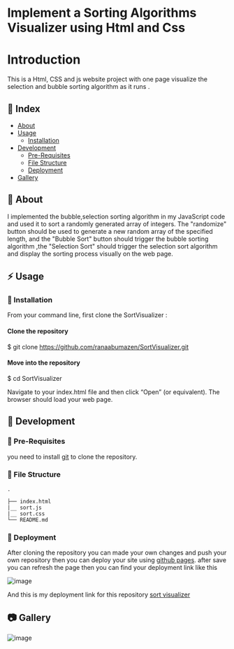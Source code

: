 
# Implement a Sorting Algorithms Visualizer using Html and Css

# Introduction 

This is a Html, CSS and js website project  with  one page visualize the selection and bubble sorting algorithm as it runs .

## :ledger: Index
   - [About](#beginner-about)
   - [Usage](#zap-usage)
      * [Installation](#electric_plug-installation)
   - [Development](#wrench-development)
     - [Pre-Requisites](#notebook-pre-requisites)
     - [File Structure](#file_folder-file-structure) 
     - [Deployment](#rocket-deployment)
  - [Gallery](#camera-gallery)


 ## :beginner: About

I implemented the bubble,selection sorting algorithm in my JavaScript code and used it to sort a randomly generated array of integers. 
The "randomize" button should be used to generate a new random array of the specified length, and the "Bubble Sort" button should trigger the bubble sorting algorithm ,the "Selection Sort" should trigger the selection sort algorithm and display the sorting process visually on the web page.

## :zap: Usage


###  :electric_plug: Installation

From your command line, first clone the SortVisualizer :
#### Clone the repository

$ git clone https://github.com/ranaabumazen/SortVisualizer.git
####  Move into the repository
$ cd SortVisualizer

Navigate to your index.html file and then click “Open” (or equivalent). The browser should load your web page.

##  :wrench: Development
### :notebook: Pre-Requisites
you need to install [git](https://git-scm.com/downloads) to clone the repository.

###  :file_folder: File Structure

```
.

├── index.html
|__ sort.js
|__ sort.css
└── README.md

```

### :rocket: Deployment

After cloning the repository you can made your own changes and push your own repository 
then you can deploy your site using [github pages](https://docs.github.com/en/pages/getting-started-with-github-pages/configuring-a-publishing-source-for-your-github-pages-site).
after save you can refresh the page then you can find your deployment link like this 

![image](https://user-images.githubusercontent.com/35702411/229381922-6b2caf04-31a4-4177-8147-4560178763fa.png)



And this is my deployment link for this repository [ sort visualizer](https://ranaabumazen.github.io/SortVisualizer/)



##  :camera: Gallery

![image](https://user-images.githubusercontent.com/35702411/229381968-2eeec372-a45a-4eac-82a5-e462996ac706.png)


